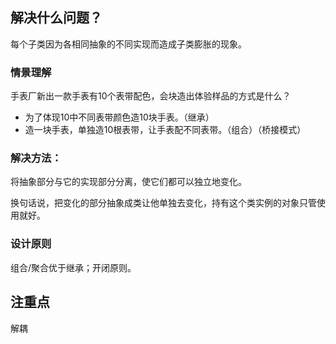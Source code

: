 ## 解决什么问题？

每个子类因为各相同抽象的不同实现而造成子类膨胀的现象。

### 情景理解

手表厂新出一款手表有10个表带配色，会块造出体验样品的方式是什么？

- 为了体现10中不同表带颜色造10块手表。（继承）
- 造一块手表，单独造10根表带，让手表配不同表带。（组合）（桥接模式）

### 解决方法：

 将抽象部分与它的实现部分分离，使它们都可以独立地变化。 

换句话说，把变化的部分抽象成类让他单独去变化，持有这个类实例的对象只管使用就好。

### 设计原则

组合/聚合优于继承；开闭原则。

## 注重点

解耦